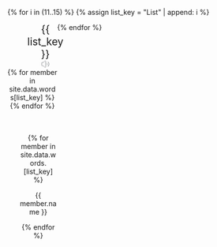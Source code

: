

<div class="container">
    
{% for i in (11..15) %}
  {% assign list_key = "List" | append: i %}
  

  <div id="{{ list_key }}" style="width:20%; text-align:center; float:left;">
      <div style="margin-left:40%;">
          <div onclick="bofang('{{ list_key }}')" style="cursor:pointer; float:left; text-align:center;font-size16px;">
          <span style="float:left;font-size:1.5em;">{{ list_key }}</span>
          <svg class="youdao_translator_static-pronounce" width="16" height="16" viewBox="0 0 16 16" fill="none" xmlns="http://www.w3.org/2000/svg" data-v-23d71922=""><path d="M0.545908 5.3378L0.506694 10.6489C0.503005 11.1486 0.907016 11.5556 1.40667 11.5556H3.26438C3.65146 11.5556 4.02355 11.7052 4.30286 11.9732L6.80768 14.3764C7.44338 14.9863 8.5 14.5357 8.5 13.6548V10.6667V2.36388C8.5 1.48019 7.43775 1.03083 6.80359 1.64624L4.35654 4.02091C4.07664 4.29253 3.70195 4.44444 3.31192 4.44444H1.44588C0.95142 4.44444 0.549558 4.84335 0.545908 5.3378Z" stroke="#939599" stroke-linecap="round" stroke-linejoin="round" data-v-23d71922=""></path><path d="M13.2344 12.2188C14.3573 11.4535 15.1094 9.875 15.1094 8C15.1094 6.125 14.3284 4.554 13.2344 3.78125" stroke="#939599" stroke-width="1.125" stroke-linecap="round" data-v-23d71922=""></path><path d="M10.9844 9.87891C11.5458 9.49626 11.9219 8.79571 11.9219 7.99488C11.9219 7.20649 11.5314 6.51528 10.9844 6.12891" stroke="#939599" stroke-linecap="round" data-v-23d71922=""></path></svg></div>
      </div>
          {% for member in site.data.words[list_key] %}
        <audio style="text-align:center; width:80%;" src='{{ member.url }}' class='{{ list_key }}'></audio>
      {% endfor %}
      <ul style="text-align:center; ">
            <br><br>
            {% for member in site.data.words.[list_key] %}
                  <p>{{ member.name }}</p>                                    
            {% endfor %}
      </ul>
  </div>



{% endfor %}


</div>


<script type="text/javascript">
function bofang(listName){

      myAudios = document.getElementsByClassName(listName);
      console.log(myAudios);
      i = 0;
      myAudio = myAudios[i];
      myAudio.addEventListener('ended', playEndedHandler, false);
      myAudio.play();
      console.log(myAudio.src);
      
      function playEndedHandler(){
            console.log("test2");
            i = i+1;
            myAudio = myAudios[i];
            console.log(myAudio)
            myAudio.addEventListener('ended', playEndedHandler, false);
            myAudio.play();
            console.log(myAudio.src);
            // console.log(arr.length);
            !myAudios.length && myAudio.removeEventListener('ended',playEndedHandler,false);//只有一个元素时解除绑定  
      }
}

</script>